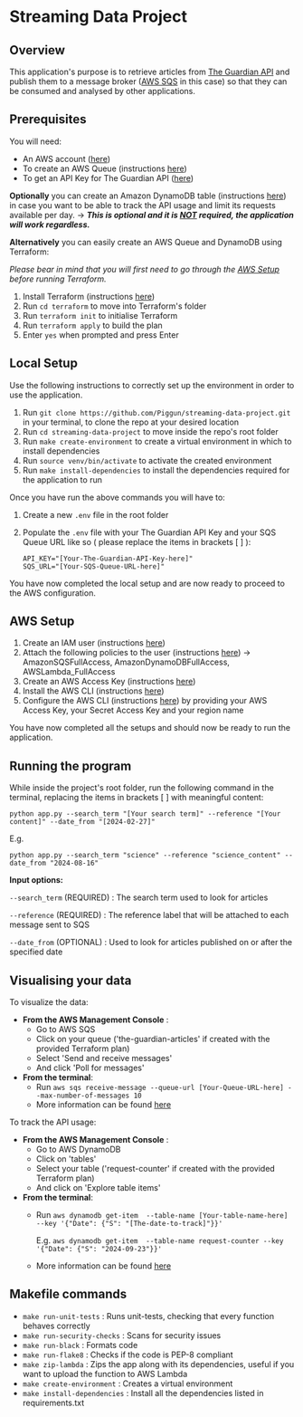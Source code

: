 # Streaming Data Project
## Overview
This application's purpose is to retrieve articles from [The Guardian API](https://open-platform.theguardian.com/) and publish them to a message broker ([AWS SQS](https://aws.amazon.com/sqs/) in this case)
so that they can be consumed and analysed by other applications.
## Prerequisites
You will need:
- An AWS account ([here](https://aws.amazon.com/free/?trk=ce1f55b8-6da8-4aa2-af36-3f11e9a449ae&sc_channel=ps&ef_id=CjwKCAjw0aS3BhA3EiwAKaD2Zd4eSzqJyvnPssM2UByAVeg_mrGNPxuC6PxNBQSVbrT5euOhsaoMGBoCat4QAvD_BwE:G:s&s_kwcid=AL!4422!3!433803620870!e!!g!!aws%20account!9762827897!98496538463&gbraid=0AAAAADjHtp8btQnqCl1DlNkqa2lS_phD1&gclid=CjwKCAjw0aS3BhA3EiwAKaD2Zd4eSzqJyvnPssM2UByAVeg_mrGNPxuC6PxNBQSVbrT5euOhsaoMGBoCat4QAvD_BwE&all-free-tier.sort-by=item.additionalFields.SortRank&all-free-tier.sort-order=asc&awsf.Free%20Tier%20Types=*all&awsf.Free%20Tier%20Categories=*all))
- To create an AWS Queue (instructions [here](https://docs.aws.amazon.com/AWSSimpleQueueService/latest/SQSDeveloperGuide/creating-sqs-standard-queues.html))
- To get an API Key for The Guardian API ([here](https://open-platform.theguardian.com/access/))

**Optionally** you can create an Amazon DynamoDB table (instructions [here](https://docs.aws.amazon.com/amazondynamodb/latest/developerguide/getting-started-step-1.html)) in case you want to be able to track the API usage and limit its requests available per day.
&rarr; ***This is optional and it is <ins>NOT</ins> required, the application will work regardless.***

**Alternatively** you can easily create an AWS Queue and DynamoDB using Terraform:

*Please bear in mind that you will first need to go through the [AWS Setup](#aws-setup) before running Terraform.*
1. Install Terraform (instructions [here](https://developer.hashicorp.com/terraform/tutorials/aws-get-started/install-cli))
2. Run `cd terraform` to move into Terraform's folder
3. Run `terraform init` to initialise Terraform
4. Run `terraform apply` to build the plan
5. Enter `yes` when prompted and press Enter
## Local Setup
Use the following instructions to correctly set up the environment in order to use the application.
1. Run `git clone https://github.com/Piggun/streaming-data-project.git` in your terminal, to clone the repo at your desired location
2. Run `cd streaming-data-project` to move inside the repo's root folder
3. Run `make create-environment` to create a virtual environment in which to install dependencies
4. Run `source venv/bin/activate` to activate the created environment
5. Run `make install-dependencies` to install the dependencies required for the application to run

Once you have run the above commands you will have to:
1. Create a new `.env` file in the root folder
2. Populate the `.env` file with your The Guardian API Key and your SQS Queue URL like so ( please replace the items in brackets [ ] ):

   ```
   API_KEY="[Your-The-Guardian-API-Key-here]"
   SQS_URL="[Your-SQS-Queue-URL-here]"
   ```

You have now completed the local setup and are now ready to proceed to the AWS configuration.

## AWS Setup
1. Create an IAM user (instructions [here](https://docs.aws.amazon.com/IAM/latest/UserGuide/id_users_create.html#id_users_create_console))
2. Attach the following policies to the user (instructions [here](https://docs.aws.amazon.com/IAM/latest/UserGuide/access_policies_manage-attach-detach.html)) &rarr; AmazonSQSFullAccess, AmazonDynamoDBFullAccess, AWSLambda_FullAccess
3. Create an AWS Access Key (instructions [here](https://docs.aws.amazon.com/IAM/latest/UserGuide/id_credentials_access-keys.html#Using_CreateAccessKey))
4. Install the AWS CLI (instructions [here](https://docs.aws.amazon.com/cli/latest/userguide/getting-started-install.html#getting-started-install-instructions))
6. Configure the AWS CLI (instructions [here](https://awscli.amazonaws.com/v2/documentation/api/latest/reference/configure/index.html)) by providing your AWS Access Key, your Secret Access Key and your region name

You have now completed all the setups and should now be ready to run the application.

## Running the program
While inside the project's root folder, run the following command in the terminal, replacing the items in brackets [ ] with meaningful content:
```
python app.py --search_term "[Your search term]" --reference "[Your content]" --date_from "[2024-02-27]"
```
E.g.
```
python app.py --search_term "science" --reference "science_content" --date_from "2024-08-16" 
```
**Input options:**


`--search_term` (REQUIRED) : The search term used to look for articles

`--reference` (REQUIRED) : The reference label that will be attached to each message sent to SQS

`--date_from` (OPTIONAL) : Used to look for articles published on or after the specified date

## Visualising your data
To visualize the data:
- **From the AWS Management Console** :
     - Go to AWS SQS
     - Click on your queue ('the-guardian-articles' if created with the provided Terraform plan)
     - Select 'Send and receive messages'
     - And click 'Poll for messages'
- **From the terminal**:
     - Run `aws sqs receive-message --queue-url [Your-Queue-URL-here] --max-number-of-messages 10`
     - More information can be found [here](https://docs.aws.amazon.com/cli/latest/reference/sqs/receive-message.html)

To track the API usage:
- **From the AWS Management Console** :
     - Go to AWS DynamoDB
     - Click on 'tables'
     - Select your table ('request-counter' if created with the provided Terraform plan)
     - And click on 'Explore table items'
- **From the terminal**:
     - Run  `aws dynamodb get-item  --table-name [Your-table-name-here] --key '{"Date": {"S": "[The-date-to-track]"}}'`

       E.g. `aws dynamodb get-item  --table-name request-counter --key '{"Date": {"S": "2024-09-23"}}'`
     - More information can be found [here](https://docs.aws.amazon.com/amazondynamodb/latest/developerguide/getting-started-step-3.html)


## Makefile commands
- `make run-unit-tests` : Runs unit-tests, checking that every function behaves correctly
- `make run-security-checks` : Scans for security issues
- `make run-black` : Formats code
- `make run-flake8` : Checks if the code is PEP-8 compliant
- `make zip-lambda` : Zips the app along with its dependencies, useful if you want to upload the function to AWS Lambda
- `make create-environment` : Creates a virtual environment
- `make install-dependencies` : Install all the dependencies listed in requirements.txt
